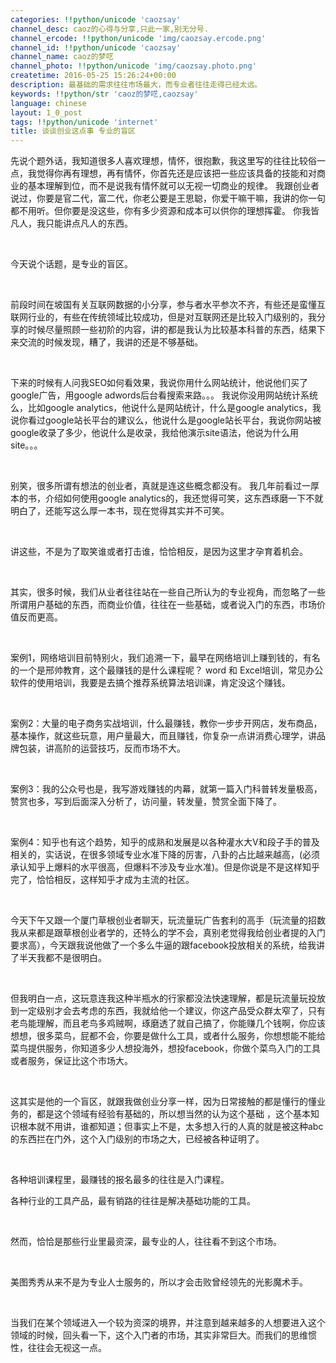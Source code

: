 ```yaml
---
categories: !!python/unicode 'caozsay'
channel_desc: caoz的心得与分享,只此一家,别无分号.
channel_ercode: !!python/unicode 'img/caozsay.ercode.png'
channel_id: !!python/unicode 'caozsay'
channel_name: caoz的梦呓
channel_photo: !!python/unicode 'img/caozsay.photo.png'
createtime: 2016-05-25 15:26:24+00:00
description: 最基础的需求往往市场最大，而专业者往往走得已经太远。
keywords: !!python/str 'caoz的梦呓,caozsay'
language: chinese
layout: 1_0_post
tags: !!python/unicode 'internet'
title: 谈谈创业这点事 专业的盲区
---
```

<div class="rich_media_content" id="js_content">
<p>
         先说个题外话，我知道很多人喜欢理想，情怀，很抱歉，我这里写的往往比较俗一点，我觉得你再有理想，再有情怀，你首先还是应该把一些应该具备的技能和对商业的基本理解到位，而不是说我有情怀就可以无视一切商业的规律。 我跟创业者说过，你要是官二代，富二代，你老公要是王思聪，你爱干嘛干嘛，我讲的你一句都不用听。但你要是没这些，你有多少资源和成本可以供你的理想挥霍。 你我皆凡人，我只能讲点凡人的东西。
        </p>
<p>
<br/>
</p>
<p>
         今天说个话题，是专业的盲区。
        </p>
<p>
<br/>
</p>
<p>
         前段时间在坡国有关互联网数据的小分享，参与者水平参次不齐，有些还是蛮懂互联网行业的，有些在传统领域比较成功，但是对互联网还是比较入门级别的，我分享的时候尽量照顾一些初阶的内容，讲的都是我认为比较基本科普的东西，结果下来交流的时候发现，糟了，我讲的还是不够基础。
        </p>
<p>
<br/>
</p>
<p>
         下来的时候有人问我SEO如何看效果，我说你用什么网站统计，他说他们买了google广告，用google adwords后台看搜索来路。。。 我说你没用网站统计系统么，比如google analytics，他说什么是网站统计，什么是google analytics，我说你看过google站长平台的建议么，他说什么是google站长平台，我说你网站被google收录了多少，他说什么是收录，我给他演示site语法，他说为什么用site。。。
        </p>
<p>
<br/>
</p>
<p>
         别笑，很多所谓有想法的创业者，真就是连这些概念都没有。 我几年前看过一厚本的书，介绍如何使用google analytics的，我还觉得可笑，这东西琢磨一下不就明白了，还能写这么厚一本书，现在觉得其实并不可笑。
        </p>
<p>
<br/>
</p>
<p>
         讲这些，不是为了取笑谁或者打击谁，恰恰相反，是因为这里才孕育着机会。
        </p>
<p>
<br/>
</p>
<p>
         其实，很多时候，我们从业者往往站在一些自己所认为的专业视角，而忽略了一些所谓用户基础的东西，而商业价值，往往在一些基础，或者说入门的东西，市场价值反而更高。
        </p>
<p>
<br/>
</p>
<p>
         案例1，网络培训目前特别火，我们追溯一下，最早在网络培训上赚到钱的，有名的一个是邢帅教育，这个最赚钱的是什么课程呢？ word 和 Excel培训，常见办公软件的使用培训，我要是去搞个推荐系统算法培训课，肯定没这个赚钱。
        </p>
<p>
<br/>
</p>
<p>
         案例2：大量的电子商务实战培训，什么最赚钱，教你一步步开网店，发布商品，基本操作，就这些玩意，用户量最大，而且赚钱，你复杂一点讲消费心理学，讲品牌包装，讲高阶的运营技巧，反而市场不大。
        </p>
<p>
<br/>
</p>
<p>
         案例3：我的公众号也是，我写游戏赚钱的内幕，就第一篇入门科普转发量极高，赞赏也多，写到后面深入分析了，访问量，转发量，赞赏全面下降了。
        </p>
<p>
<br/>
</p>
<p>
         案例4：知乎也有这个趋势，知乎的成熟和发展是以各种灌水大V和段子手的普及相关的，实话说，在很多领域专业水准下降的厉害，八卦的占比越来越高，(必须承认知乎上爆料的水平很高，但爆料不涉及专业水准)。但是你说是不是这样知乎完了，恰恰相反，这样知乎才成为主流的社区。
        </p>
<p>
<br/>
</p>
<p>
         今天下午又跟一个厦门草根创业者聊天，玩流量玩广告套利的高手（玩流量的招数我从来都是跟草根创业者学的，还特么的学不会，真别老觉得我给创业者提的入门要求高），今天跟我说他做了一个多么牛逼的跟facebook投放相关的系统，给我讲了半天我都不是很明白。
        </p>
<p>
<br/>
</p>
<p>
         但我明白一点，这玩意连我这种半瓶水的行家都没法快速理解，都是玩流量玩投放到一定级别才会去考虑的东西，我就给他一个建议，你这产品受众群太窄了，只有老鸟能理解，而且老鸟多鸡贼啊，琢磨透了就自己搞了，你能赚几个钱啊，你应该想想，很多菜鸟，屁都不会，你要是做什么工具，或者什么服务，你想想能不能给菜鸟提供服务，你知道多少人想投海外，想投facebook，你做个菜鸟入门的工具或者服务，保证比这个市场大。
        </p>
<p>
<br/>
</p>
<p>
         这其实是他的一个盲区，就跟我做创业分享一样，因为日常接触的都是懂行的懂业务的，都是这个领域有经验有基础的，所以想当然的认为这个基础 ，这个基本知识根本就不用讲，谁都知道；但事实上不是，太多想入行的人真的就是被这种abc的东西拦在门外，这个入门级别的市场之大，已经被各种证明了。
        </p>
<p>
<br/>
</p>
<p>
         各种培训课程里，最赚钱的报名最多的往往是入门课程。
        </p>
<p>
         各种行业的工具产品，最有销路的往往是解决基础功能的工具。
        </p>
<p>
<br/>
</p>
<p>
         然而，恰恰是那些行业里最资深，最专业的人，往往看不到这个市场。
        </p>
<p>
<br/>
</p>
<p>
         美图秀秀从来不是为专业人士服务的，所以才会击败曾经领先的光影魔术手。
        </p>
<p>
<br/>
</p>
<p>
         当我们在某个领域进入一个较为资深的境界，并注意到越来越多的人想要进入这个领域的时候，回头看一下，这个入门者的市场，其实非常巨大。而我们的思维惯性，往往会无视这一点。
         <br/>
</p>
<p>
<br/>
</p>
<p>
<br/>
</p>
<p>
<br/>
</p>
<p>
<br/>
</p>
</div>